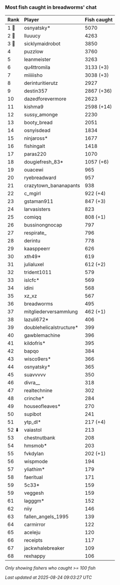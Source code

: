 ### Most fish caught in breadworms' chat

| Rank  | Player                  | Fish caught |
|:------|:------------------------|:------------|
| 1 🥇  | osnyatsky*              | 5070        |
| 2 🥈  | lluuucy                 | 4263        |
| 3 🥉  | sicklymaidrobot         | 3850        |
| 4     | puzzlow                 | 3760        |
| 5     | leanmeister             | 3263        |
| 6     | qu4ttromila             | 3133 (+3)   |
| 7     | miiiiisho               | 3038 (+3)   |
| 8     | derinturitierutz        | 2927        |
| 9     | destin357               | 2867 (+36)  |
| 10    | dazedforevermore        | 2623        |
| 11    | kishma9                 | 2598 (+14)  |
| 12    | sussy_amonge            | 2230        |
| 13    | booty_bread             | 2051        |
| 14    | osnyisdead              | 1834        |
| 15    | ninjaross*              | 1677        |
| 16    | fishingalt              | 1418        |
| 17    | paras220                | 1070        |
| 18    | dougiefresh_83*         | 1057 (+6)   |
| 19    | ouacewi                 | 965         |
| 20    | ryebreadward            | 957         |
| 21    | crazytown_bananapants   | 938         |
| 22    | c_mgirl                 | 922 (+4)    |
| 23    | gstaman911              | 847 (+3)    |
| 24    | larvasisters            | 823         |
| 25    | comiqq                  | 808 (+1)    |
| 26    | bussinongnocap          | 797         |
| 27    | respirate_              | 796         |
| 28    | derintu                 | 778         |
| 29    | kaasppeerr              | 626         |
| 30    | xth49*                  | 619         |
| 31    | julialuxel              | 612 (+2)    |
| 32    | trident1011             | 579         |
| 33    | islcfc*                 | 569         |
| 34    | idini                   | 568         |
| 35    | xz_xz                   | 567         |
| 36    | breadworms              | 495         |
| 37    | mitgliederversammlung   | 462 (+1)    |
| 38    | lazuli672*              | 406         |
| 39    | doublehelicalstructure* | 399         |
| 40    | gawblemachine           | 396         |
| 41    | kildofris*              | 395         |
| 42    | bapqo                   | 384         |
| 43    | wisco9ers*              | 366         |
| 44    | osnyatsky*              | 365         |
| 45    | suavvvvv                | 350         |
| 46    | divra__                 | 318         |
| 47    | realtechnine            | 302         |
| 48    | crinche*                | 284         |
| 49    | houseofleaves*          | 270         |
| 50    | supibot                 | 241         |
| 51    | ytp_dl*                 | 217 (+4)    |
| 52 ⬇  | vaiastol                | 213         |
| 53    | chestnutbank            | 208         |
| 54    | hmsmob*                 | 203         |
| 55    | fvkdylan                | 202 (+1)    |
| 56    | wispmode                | 194         |
| 57    | yliathim*               | 179         |
| 58    | faeritual               | 171         |
| 59    | 5c33*                   | 159         |
| 59    | veggesh                 | 159         |
| 61    | lagggm*                 | 152         |
| 62    | niiy                    | 146         |
| 63    | fallen_angels_1995      | 139         |
| 64    | carmirror               | 122         |
| 65    | aceleju                 | 120         |
| 66    | receipts                | 117         |
| 67    | jackwhalebreaker        | 109         |
| 68    | rexhappy                | 106         |

_Only showing fishers who caught >= 100 fish_

_Last updated at 2025-08-24 09:03:27 UTC_